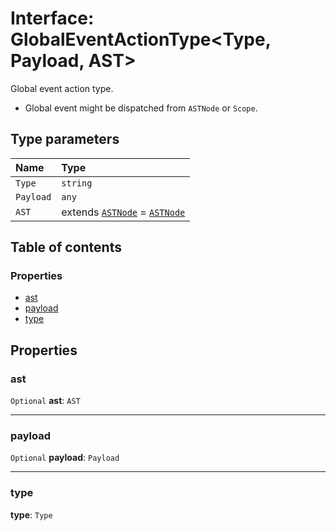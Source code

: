 # Interface: GlobalEventActionType\<Type, Payload, AST>

Global event action type.

* Global event might be dispatched from `ASTNode` or `Scope`.

## Type parameters

| Name | Type |
| :------ | :------ |
| `Type` | `string` |
| `Payload` | `any` |
| `AST` | extends [`ASTNode`](/auto-docs/fixed-layout-editor/classes/ASTNode.md) = [`ASTNode`](/auto-docs/fixed-layout-editor/classes/ASTNode.md) |

## Table of contents

### Properties

* [ast](/auto-docs/fixed-layout-editor/interfaces/GlobalEventActionType.md#ast)
* [payload](/auto-docs/fixed-layout-editor/interfaces/GlobalEventActionType.md#payload)
* [type](/auto-docs/fixed-layout-editor/interfaces/GlobalEventActionType.md#type)

## Properties

### ast

`Optional` **ast**: `AST`

***

### payload

`Optional` **payload**: `Payload`

***

### type

**type**: `Type`
